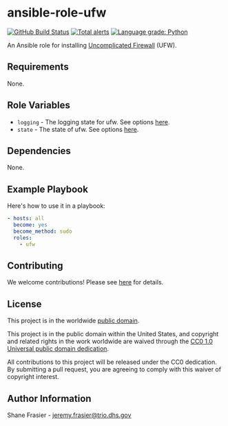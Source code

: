 # ansible-role-ufw #

[![GitHub Build Status](https://github.com/cisagov/ansible-role-ufw/workflows/build/badge.svg)](https://github.com/cisagov/ansible-role-ufw/actions)
[![Total alerts](https://img.shields.io/lgtm/alerts/g/cisagov/ansible-role-ufw.svg?logo=lgtm&logoWidth=18)](https://lgtm.com/projects/g/cisagov/ansible-role-ufw/alerts/)
[![Language grade: Python](https://img.shields.io/lgtm/grade/python/g/cisagov/ansible-role-ufw.svg?logo=lgtm&logoWidth=18)](https://lgtm.com/projects/g/cisagov/ansible-role-ufw/context:python)

An Ansible role for installing [Uncomplicated
Firewall](https://wiki.ubuntu.com/UncomplicatedFirewall?action=show&redirect=UbuntuFirewall)
(UFW).

## Requirements ##

None.

## Role Variables ##

* `logging` - The logging state for ufw.  See options
  [here](https://docs.ansible.com/ansible/latest/modules/ufw_module.html#parameter-logging).
* `state` - The state of ufw.  See options
  [here](https://docs.ansible.com/ansible/latest/modules/ufw_module.html#parameter-state).

## Dependencies ##

None.

## Example Playbook ##

Here's how to use it in a playbook:

```yaml
- hosts: all
  become: yes
  become_method: sudo
  roles:
    - ufw
```

## Contributing ##

We welcome contributions!  Please see [here](CONTRIBUTING.md) for
details.

## License ##

This project is in the worldwide [public domain](LICENSE).

This project is in the public domain within the United States, and
copyright and related rights in the work worldwide are waived through
the [CC0 1.0 Universal public domain
dedication](https://creativecommons.org/publicdomain/zero/1.0/).

All contributions to this project will be released under the CC0
dedication. By submitting a pull request, you are agreeing to comply
with this waiver of copyright interest.

## Author Information ##

Shane Frasier - <jeremy.frasier@trio.dhs.gov>
